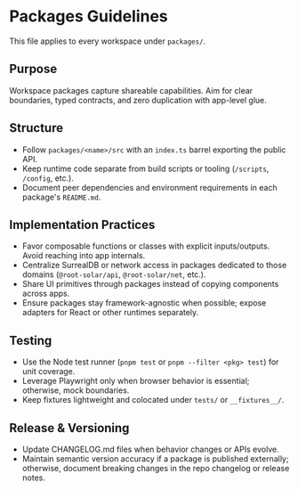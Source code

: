 # Packages Guidelines

This file applies to every workspace under `packages/`.

## Purpose
Workspace packages capture shareable capabilities. Aim for clear boundaries, typed contracts, and zero duplication with app-level glue.

## Structure
- Follow `packages/<name>/src` with an `index.ts` barrel exporting the public API.
- Keep runtime code separate from build scripts or tooling (`/scripts`, `/config`, etc.).
- Document peer dependencies and environment requirements in each package's `README.md`.

## Implementation Practices
- Favor composable functions or classes with explicit inputs/outputs. Avoid reaching into app internals.
- Centralize SurrealDB or network access in packages dedicated to those domains (`@root-solar/api`, `@root-solar/net`, etc.).
- Share UI primitives through packages instead of copying components across apps.
- Ensure packages stay framework-agnostic when possible; expose adapters for React or other runtimes separately.

## Testing
- Use the Node test runner (`pnpm test` or `pnpm --filter <pkg> test`) for unit coverage.
- Leverage Playwright only when browser behavior is essential; otherwise, mock boundaries.
- Keep fixtures lightweight and colocated under `tests/` or `__fixtures__/`.

## Release & Versioning
- Update CHANGELOG.md files when behavior changes or APIs evolve.
- Maintain semantic version accuracy if a package is published externally; otherwise, document breaking changes in the repo changelog or release notes.
